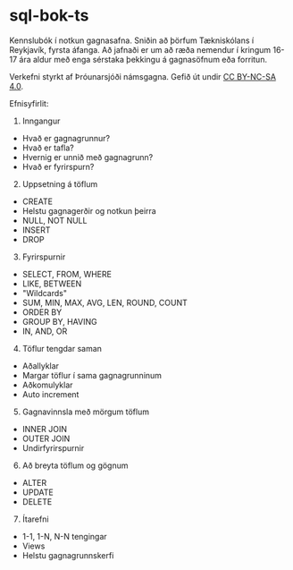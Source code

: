 sql-bok-ts
==========

Kennslubók í notkun gagnasafna. 
Sniðin að þörfum Tækniskólans í Reykjavík, fyrsta áfanga. Að jafnaði er um að ræða nemendur í kringum 16-17 ára aldur með enga sérstaka þekkingu á gagnasöfnum eða forritun.

Verkefni styrkt af Þróunarsjóði námsgagna.
Gefið út undir [CC BY-NC-SA 4.0](http://creativecommons.org/licenses/by-nc-sa/4.0/).

Efnisyfirlit: 

1. Inngangur
  * Hvað er gagnagrunnur?
  * Hvað er tafla?
  * Hvernig er unnið með gagnagrunn?
  * Hvað er fyrirspurn?

2. Uppsetning á töflum
  * CREATE
  * Helstu gagnagerðir og notkun þeirra
  * NULL, NOT NULL
  * INSERT
  * DROP

3. Fyrirspurnir
  * SELECT, FROM, WHERE
  * LIKE, BETWEEN
  * "Wildcards"
  * SUM, MIN, MAX, AVG, LEN, ROUND, COUNT
  * ORDER BY
  * GROUP BY, HAVING
  * IN, AND, OR

4. Töflur tengdar saman
  * Aðallyklar
  * Margar töflur í sama gagnagrunninum
  * Aðkomulyklar
  * Auto increment

5. Gagnavinnsla með mörgum töflum
  * INNER JOIN
  * OUTER JOIN
  * Undirfyrirspurnir

6. Að breyta töflum og gögnum 
  * ALTER
  * UPDATE
  * DELETE

7. Ítarefni
  * 1-1, 1-N, N-N tengingar
  * Views
  * Helstu gagnagrunnskerfi